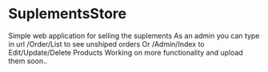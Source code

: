 # SuplementsStore
Simple web application for selling the suplements
As an admin you can type in url /Order/List to see unshiped orders
Or /Admin/Index to Edit/Update/Delete Products
Working on more functionality and upload them soon..
